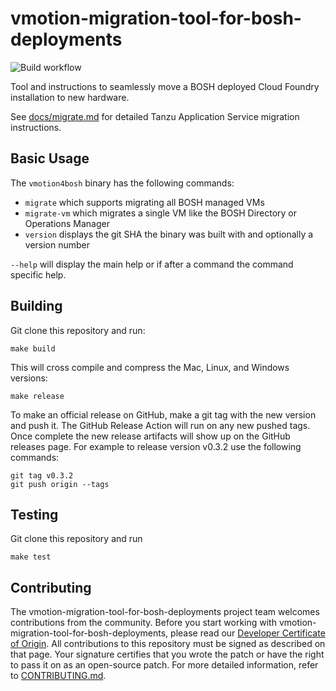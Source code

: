 # vmotion-migration-tool-for-bosh-deployments

![Build workflow](https://github.com/vmware-tanzu/vmotion-migration-tool-for-bosh-deployments/actions/workflows/build.yml/badge.svg)

Tool and instructions to seamlessly move a BOSH deployed Cloud Foundry installation to new hardware.

See [docs/migrate.md](docs/migrate.md) for detailed Tanzu Application Service migration instructions.

## Basic Usage

The `vmotion4bosh` binary has the following commands:

- `migrate` which supports migrating all BOSH managed VMs
- `migrate-vm` which migrates a single VM like the BOSH Directory or Operations Manager
- `version` displays the git SHA the binary was built with and optionally a version number

`--help` will display the main help or if after a command the command specific help.

## Building

Git clone this repository and run:
```shell
make build
```

This will cross compile and compress the Mac, Linux, and Windows versions:
```shell
make release
```

To make an official release on GitHub, make a git tag with the new version and push it. The GitHub Release Action
will run on any new pushed tags. Once complete the new release artifacts will show up on the GitHub releases page.
For example to release version v0.3.2 use the following commands:
```shell
git tag v0.3.2
git push origin --tags
```

## Testing
Git clone this repository and run
```shell
make test
```

## Contributing

The vmotion-migration-tool-for-bosh-deployments project team welcomes contributions from the community. Before you start working with vmotion-migration-tool-for-bosh-deployments, please
read our [Developer Certificate of Origin](https://cla.vmware.com/dco). All contributions to this repository must be
signed as described on that page. Your signature certifies that you wrote the patch or have the right to pass it on
as an open-source patch. For more detailed information, refer to [CONTRIBUTING.md](CONTRIBUTING.md).

